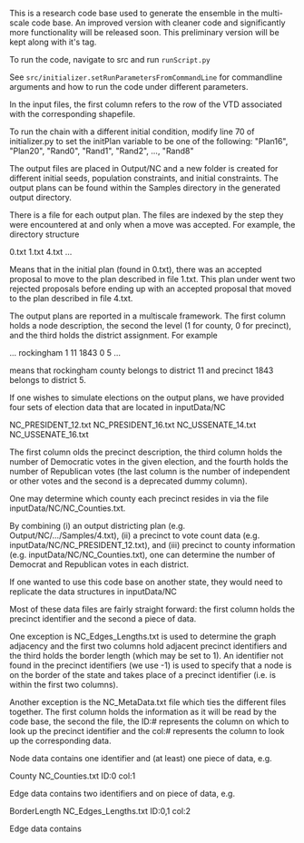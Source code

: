 This is a research code base used to generate the ensemble in the multi-scale code base. An improved version with cleaner code and significantly more functionality will be released soon.  This preliminary version will be kept along with it's tag.

To run the code, navigate to src and run `runScript.py`

See `src/initializer.setRunParametersFromCommandLine` for commandline arguments and how to run the code under different parameters.

In the input files, the first column refers to the row of the VTD associated with the corresponding shapefile.

To run the chain with a different initial condition, modify line 70 of initializer.py to set the initPlan variable to be one of the following: "Plan16", "Plan20", "Rand0", "Rand1", "Rand2", ..., "Rand8"

The output files are placed in Output/NC and a new folder is created for different initial seeds, population constraints, and initial constraints.  The output plans can be found within the Samples directory in the generated output directory.  

There is a file for each output plan. The files are indexed by the step they were encountered at and only when a move was accepted.  For example, the directory structure

0.txt
1.txt
4.txt
...

Means that in the initial plan (found in 0.txt), there was an accepted proposal to move to the plan described in file 1.txt. This plan under went two rejected proposals before ending up with an accepted proposal that moved to the plan described in file 4.txt.

The output plans are reported in a multiscale framework. The first column holds a node description, the second the level (1 for county, 0 for precinct), and the third holds the district assignment.  For example

...
rockingham	1	11
1843	0	5
...

means that rockingham county belongs to district 11 and precinct 1843 belongs to district 5.

If one wishes to simulate elections on the output plans, we have provided four sets of election data that are located in inputData/NC

NC_PRESIDENT_12.txt
NC_PRESIDENT_16.txt
NC_USSENATE_14.txt
NC_USSENATE_16.txt

The first column olds the precinct description, the third column holds the number of Democratic votes in the given election, and the fourth holds the number of Republican votes (the last column is the number of independent or other votes and the second is a deprecated dummy column).

One may determine which county each precinct resides in via the file inputData/NC/NC_Counties.txt.

By combining (i) an output districting plan (e.g. Output/NC/.../Samples/4.txt), (ii) a precinct to vote count data (e.g. inputData/NC/NC_PRESIDENT_12.txt), and (iii) precinct to county information (e.g. inputData/NC/NC_Counties.txt), one can determine the number of Democrat and Republican votes in each district.

If one wanted to use this code base on another state, they would need to replicate the data structures in inputData/NC

Most of these data files are fairly straight forward: the first column holds the precinct identifier and the second a piece of data.  

One exception is NC_Edges_Lengths.txt is used to determine the graph adjacency and the first two columns hold adjacent precinct identifiers and the third holds the border length (which may be set to 1).  An identifier not found in the precinct identifiers (we use -1) is used to specify that a node is on the border of the state and takes place of a precinct identifier (i.e. is within the first two columns).

Another exception is the NC_MetaData.txt file which ties the different files together.  The first column holds the information as it will be read by the code base, the second the file, the ID:# represents the column on which to look up the precinct identifier and the col:# represents the column to look up the corresponding data.  

Node data contains one identifier and (at least) one piece of data, e.g. 

County	NC_Counties.txt	ID:0	col:1

Edge data contains two identifiers and on piece of data, e.g. 

BorderLength	NC_Edges_Lengths.txt	ID:0,1	col:2



Edge data contains 
